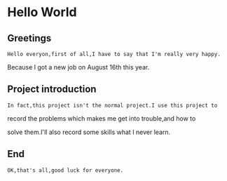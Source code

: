# Hello  World

## Greetings

	Hello everyon,first of all,I have to say that I'm really very happy.   

Because I got a new job on August 16th this year.

## Project   introduction

	In fact,this project isn't the normal project.I use this project to   

 record the problems which makes me get into trouble,and how to    

solve them.I'll also record some skills what I never learn.

## End

	OK,that's all,good luck for everyone.
